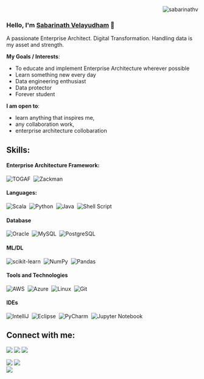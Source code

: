 <p align="right"> <img src="https://komarev.com/ghpvc/?username=sabarinathv&label=Profile%20Views&color=0e75b6&style=flat" alt="sabarinathv" /> </p>

### Hello, I'm [Sabarinath Velayudham](https://github.com/sabarinathv) 👋

A passionate Enterprise Architect. Digital Transformation. Handling data is my asset and strength.

**My Goals / Interests**:
- To educate and implement Enterprise Architecture wherever possible
- Learn something new every day
- Data engineering enthusiast
- Data protector
- Forever student


 **I am open to**:

- learn anything that inspires me,
- any collaboration work,
- enterprise architecture collobaration


## Skills:

#### Enterprise Architecture Framework:

![TOGAF](https://img.shields.io/badge/togaf-00843d?style=for-the-badge&logo=togaf&logoColor=white)&nbsp;
![Zackman](https://img.shields.io/badge/zackman-7c878e?style=for-the-badge&logo=zackman&logoColor=white)&nbsp;

#### Languages:

![Scala](https://img.shields.io/badge/Scala-ED8B00?style=for-the-badge&logo=scala&logoColor=white)&nbsp;
![Python](https://img.shields.io/badge/Python-29cdd8?style=for-the-badge&logo=python&logoColor=white)&nbsp;
![Java](https://img.shields.io/badge/Java-edd746?style=for-the-badge&logo=java&logoColor=white)&nbsp;
![Shell Script](https://img.shields.io/badge/Shell_Script-eaddca?style=for-the-badge&logo=gnu-bash&logoColor=white)&nbsp;

#### Database

![Oracle](https://img.shields.io/badge/Oracle-606060?style=for-the-badge&logo=oracle&logoColor=white)&nbsp;
![MySQL](https://img.shields.io/badge/MySQL-a5d1f3?style=for-the-badge&logo=mysql&logoColor=white)&nbsp;
![PostgreSQL](https://img.shields.io/badge/PostgreSQL-316192?style=for-the-badge&logo=postgresql&logoColor=white)&nbsp;

#### ML/DL

![scikit-learn](https://img.shields.io/badge/scikit--learn-%23F7931E.svg?style=for-the-badge&logo=scikit-learn&logoColor=white)&nbsp;
![NumPy](https://img.shields.io/badge/numpy-%23013243.svg?style=for-the-badge&logo=numpy&logoColor=white)&nbsp;
![Pandas](https://img.shields.io/badge/pandas-%23150458.svg?style=for-the-badge&logo=pandas&logoColor=white)&nbsp;

#### Tools and Technologies

![AWS](https://img.shields.io/badge/Amazon_AWS-ED8B00?style=flat&logo=amazon-aws&logoColor=white)&nbsp;
![Azure](https://img.shields.io/badge/Azure-a5d1f3?style=flat&logo=microsoft-azure&logoColor=white)&nbsp;
![Linux](https://img.shields.io/badge/Linux-FCC624?style=for-the-badge&logo=linux&logoColor=black)&nbsp;
![Git](https://img.shields.io/badge/GIT-E44C30?style=for-the-badge&logo=git&logoColor=white)&nbsp;

#### IDEs

![IntelliJ](https://img.shields.io/badge/IntelliJ-fcdf64.svg?style=for-the-badge&logo=Intellij-idea&logoColor=white)&nbsp;
![Eclipse](https://img.shields.io/badge/Eclipse-FE7A16.svg?style=for-the-badge&logo=Eclipse&logoColor=white)&nbsp;
![PyCharm](https://img.shields.io/badge/pycharm-143?style=for-the-badge&logo=pycharm&logoColor=black&color=black&labelColor=green)&nbsp;
![Jupyter Notebook](https://img.shields.io/badge/jupyter-%23FA0F00.svg?style=for-the-badge&logo=jupyter&logoColor=white)&nbsp;


## Connect with me:

<p align = "center">

[<img src ="https://img.shields.io/badge/Github-%23.svg?&style=for-the-badge&logo=github&logoColor=white%22&color=black">](https://github.com/sabarinathv)
[<img src="https://img.shields.io/badge/linkedin-%2312100E.svg?&style=for-the-badge&logo=linkedin&logoColor=white&color=black" />](https://www.linkedin.com/in/sabarinath-velayudham-1b983756/)
[<img src="https://img.shields.io/badge/instagram-%2312100E.svg?&style=for-the-badge&logo=instagram&logoColor=white&color=black" />](https://www.instagram.com/sabarinath_velayudham/)
</p>

![](https://github-readme-stats.vercel.app/api?username=sabarinathv&theme=dark&hide_border=false&include_all_commits=false&count_private=false)
![](https://github-readme-streak-stats.herokuapp.com/?user=sabarinathv&theme=dark&hide_border=false)<br/>
![](https://github-readme-stats.vercel.app/api/top-langs/?username=sabarinathv&theme=dark&hide_border=false&include_all_commits=false&count_private=false&layout=compact)

<!--  | <a href="https://github.com/sabarinathv/github-readme-stats"><img align="center" src="https://github-readme-stats.vercel.app/api?username=sabarinathv&show_icons=true&include_all_commits=true&theme=buefy&hide_border=true" alt="Sabarinath Velayudham's github stats" /></a> | <a href="https://github.com/sabarinathv/github-readme-stats"><img align="center" src="https://github-readme-stats.vercel.app/api/top-langs/?username=sabarinathv&layout=compact&theme=buefy&hide_border=true" /></a> |
| ------------- | ------------- | -->

<!-- 
----
[<img src="https://github-profile-trophy.vercel.app/?username=sabarinathv&row=2&column=3" />](https://github.com/ryo-ma/github-profile-trophy)
[<img src="https://github-readme-stats.vercel.app/api?username=sabarinathv&theme=algolia&count_private=true&include_all_commits=true&show_icons=true" />](https://github.com/anuraghazra/github-readme-stats)
[![GitHub Streak](https://github-readme-streak-stats.herokuapp.com/?user=sabarinathv&theme=dark)](https://github.com/DenverCoder1/github-readme-streak-stats)
[![Sabarinath Velayudham's Top Langs](https://github-readme-stats.vercel.app/api/top-langs/?username=themlphdstudent&theme=algolia&hide=Jupyter&layout=compact&show_icons=true)](https://github.com/anuraghazra/github-readme-stats)
 -->

<!--
**themlphdstudent/themlphdstudent** is a ✨ _special_ ✨ repository because its `README.md` (this file) appears on your GitHub profile.

Here are some ideas to get you started:

- 🔭 I’m currently working on ...
- 🌱 I’m currently learning ...
- 👯 I’m looking to collaborate on ...
- 🤔 I’m looking for help with ...
- 💬 Ask me about ...
- 📫 How to reach me: ...
- 😄 Pronouns: ...
- ⚡ Fun fact: ...
-->

